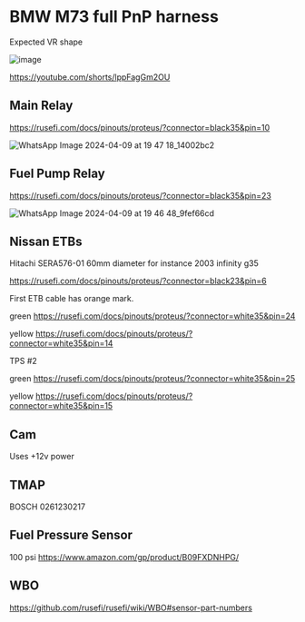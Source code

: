# BMW M73 full PnP harness

Expected VR shape

![image](https://github.com/rusefi/rusefi/assets/48498823/fcecf4e4-6657-436b-a4f3-3af9ee59a375)

https://youtube.com/shorts/lppFagGm2OU

## Main Relay

https://rusefi.com/docs/pinouts/proteus/?connector=black35&pin=10

![WhatsApp Image 2024-04-09 at 19 47 18_14002bc2](https://github.com/rusefi/rusefi/assets/48498823/732468f4-1b9f-45e7-8a4c-b3aebe70cbc3)

## Fuel Pump Relay

https://rusefi.com/docs/pinouts/proteus/?connector=black35&pin=23

![WhatsApp Image 2024-04-09 at 19 46 48_9fef66cd](https://github.com/rusefi/rusefi/assets/48498823/7c1f62cc-6580-4d1d-9eb7-d86d3b655785)

## Nissan ETBs

Hitachi SERA576-01 60mm diameter for instance 2003 infinity g35

https://rusefi.com/docs/pinouts/proteus/?connector=black23&pin=6

First ETB cable has orange mark.

green https://rusefi.com/docs/pinouts/proteus/?connector=white35&pin=24

yellow https://rusefi.com/docs/pinouts/proteus/?connector=white35&pin=14

TPS #2

green https://rusefi.com/docs/pinouts/proteus/?connector=white35&pin=25

yellow https://rusefi.com/docs/pinouts/proteus/?connector=white35&pin=15

## Cam

Uses +12v power

## TMAP

BOSCH 0261230217

## Fuel Pressure Sensor

100 psi https://www.amazon.com/gp/product/B09FXDNHPG/

## WBO

https://github.com/rusefi/rusefi/wiki/WBO#sensor-part-numbers
